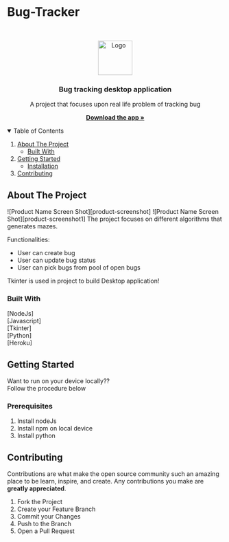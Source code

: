 # Bug-Tracker

<!-- PROJECT LOGO -->
<br />
<p align="center">
  <a href="https://1drv.ms/u/s!Ar_vfbHCB9exc2gL-vC3tKlqaXo?e=QzYVfC">
    <img src="https://www.mpug.com/wp-content/uploads/2020/03/new-project-logo.png" alt="Logo" width="80" height="80">
  </a>

  <h3 align="center">Bug tracking desktop application</h3>

  <p align="center">
    A project that focuses upon real life problem of tracking bug 
  <p  align="center">
    <a href="https://1drv.ms/u/s!Ar_vfbHCB9exc2gL-vC3tKlqaXo?e=QzYVfC/"><strong>Download the app »</strong></a>
 <p/>
  </p>
</p>



<!-- TABLE OF CONTENTS -->
<details open="open">
  <summary>Table of Contents</summary>
  <ol>
    <li>
      <a href="#about-the-project">About The Project</a>
      <ul>
        <li><a href="#built-with">Built With</a></li>
      </ul>
    </li>
    <li>
      <a href="#getting-started">Getting Started</a>
      <ul>
        <li><a href="#installation">Installation</a></li>
      </ul>
    </li>
    <li><a href="#contributing">Contributing</a></li>
  </ol>
</details>



<!-- ABOUT THE PROJECT -->
## About The Project


![Product Name Screen Shot][product-screenshot]
![Product Name Screen Shot][product-screenshot1]
The project focuses on different algorithms that generates mazes.

Functionalities:
* User can create bug
* User can update bug status
* User can pick bugs from pool of open bugs

Tkinter is used in project to build Desktop application!
### Built With
 [NodeJs]    
 [Javascript]  
 [Tkinter]    
 [Python]   
 [Heroku]  



<!-- GETTING STARTED -->
## Getting Started

Want to run on your device locally??    
Follow the procedure below

### Prerequisites

1. Install nodeJs
2. Install npm on local device
3. Install python



<!-- CONTRIBUTING -->
## Contributing

Contributions are what make the open source community such an amazing place to be learn, inspire, and create. Any contributions you make are **greatly appreciated**.

1. Fork the Project
2. Create your Feature Branch
3. Commit your Changes
4. Push to the Branch
5. Open a Pull Request
